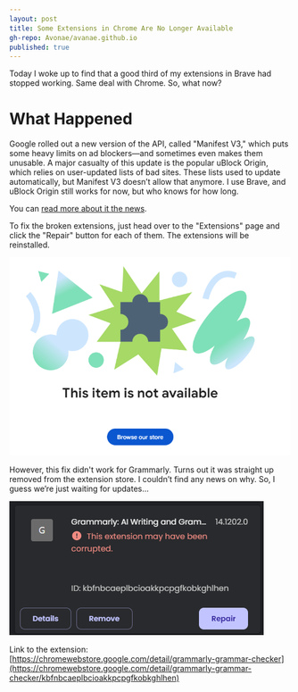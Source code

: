 ```yaml
---
layout: post
title: Some Extensions in Chrome Are No Longer Available
gh-repo: Avonae/avanae.github.io
published: true
---
```

Today I woke up to find that a good third of my extensions in Brave had stopped working. Same deal with Chrome. So, what now?

# What Happened
Google rolled out a new version of the API, called "Manifest V3," which puts some heavy limits on ad blockers—and sometimes even makes them unusable. A major casualty of this update is the popular uBlock Origin, which relies on user-updated lists of bad sites. These lists used to update automatically, but Manifest V3 doesn’t allow that anymore. I use Brave, and uBlock Origin still works for now, but who knows for how long.

You can [read more about it the news](https://www.theverge.com/2024/10/15/24270981/google-chrome-ublock-origin-phaseout-manifest-v3-ad-blocker).

To fix the broken extensions, just head over to the "Extensions" page and click the "Repair" button for each of them. The extensions will be reinstalled.

![This is what broken extension looks like](/assets/img/grammarly/Grammarly.png)

However, this fix didn't work for Grammarly. Turns out it was straight up removed from the extension store. I couldn’t find any news on why. So, I guess we’re just waiting for updates...

![For some reason, the extension was completely removed frome Chrome Web Store](/assets/img/grammarly/Grammarly2.png)

Link to the extension: [https://chromewebstore.google.com/detail/grammarly-grammar-checker](https://chromewebstore.google.com/detail/grammarly-grammar-checker/kbfnbcaeplbcioakkpcpgfkobkghlhen)